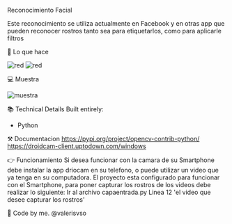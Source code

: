 Reconocimiento Facial

Este reconocimiento se utiliza actualmente en Facebook y en otras app que pueden reconocer rostros tanto sea para etiquetarlos, como para aplicarle filtros

📱 Lo que hace

![red](https://github.com/valerisvso/reconocimientofacial/blob/master/reconocimiento%20facial2.jpg)
![red](https://github.com/valerisvso/comicstore/blob/main/calabozo.jpg)

💻 Muestra

![muestra](https://github.com/valerisvso/comicstore/blob/main/calabozo.jpg)

📚 Technical Details
Built entirely:
- Python

⚒ Documentacion
https://pypi.org/project/opencv-contrib-python/
https://droidcam-client.uptodown.com/windows

👉 Funcionamiento
Si desea funcionar con la camara de su Smartphone debe instalar la app driocam en su telefono, o puede utilizar un video que ya tenga en su computadora.
El proyecto esta configurado para funcionar con el Smartphone, para poner capturar los rostros de los videos debe realizar lo siguiente:
Ir al archivo capaentrada.py
Linea 12 'el video que desee capturar los rostros'

🙋 Code by me.
@valerisvso

